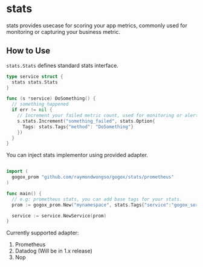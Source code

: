 # stats

stats provides usecase for scoring your app metrics, commonly used for monitoring or capturing your business metric.

## How to Use

`stats.Stats` defines standard stats interface.

```go
type service struct {
  stats stats.Stats
}

func (s *service) DoSomething() {
  // something happened
  if err != nil {
    // Increment your failed metric count, used for monitoring or alerting
    s.stats.Increment("something_failed", stats.Option{
      Tags: stats.Tags{"method": "DoSomething"}
    })
  }
}
```

You can inject stats implementor using provided adapter.
```go

import (
  gogox_prom "github.com/raymondwongso/gogox/stats/prometheus"
)

func main() {
  // e.g: prometheus stats, you can add base tags for your stats.
  prom := gogox_prom.New("mynamespace", stats.Tags{"service":"gogox_service"})

  service := service.NewService(prom)
}
```

Currently supported adapter:
1. Prometheus
2. Datadog (Will be in 1.x release)
3. Nop
